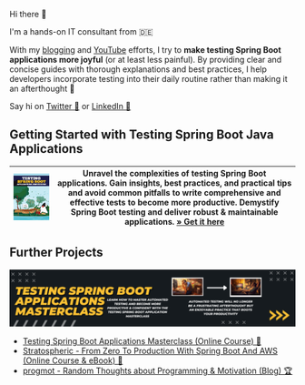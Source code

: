 Hi there 👋

I'm a hands-on IT consultant from 🇩🇪

With my [blogging](https://rieckpil.de) and [YouTube](https://www.youtube.com/c/rieckpil) efforts, I try to **make testing Spring Boot applications more joyful** (or at least less painful). By providing clear and concise guides with thorough explanations and best practices, I help developers incorporate testing into their daily routine rather than making it an afterthought 🧪

Say hi on [Twitter 🐥](https://twitter.com/rieckpil) or [LinkedIn 👔](https://www.linkedin.com/in/rieckpil/)

## Getting Started with Testing Spring Boot Java Applications

| <a><img src="/resources/testing-spring-boot-applications-demystified-book.webp" width="400" alt="Testing Spring Boot Applications Demystified"/></a> | Unravel the complexities of testing Spring Boot applications. Gain insights, best practices, and practical tips and avoid common pitfalls to write comprehensive and effective tests to become more productive. Demystify Spring Boot testing and deliver robust & maintainable applications. <a href="https://rieckpil.de/testing-spring-boot-applications-demystified/?utm_source=github&utm_medium=banner&utm_campaign=rieckpil-github-profile">» Get it here</a> |
| ------------- | ------------- |

## Further Projects

<p align="center">
  <a href="https://rieckpil.de/testing-spring-boot-applications-masterclass/?utm_source=github&utm_medium=banner&utm_campaign=rieckpil-github-profile">
    <img src="/resources/tsbam-detailed-offer-lbl.png" width="1200" alt="Testing Spring Boot Applications Demystified"/>
  </a>
</p>

- [Testing Spring Boot Applications Masterclass (Online Course) 🍃](https://rieckpil.de/testing-spring-boot-applications-masterclass/?utm_source=github&utm_medium=banner&utm_campaign=rieckpil-github-profile)
- [Stratospheric - From Zero To Production With Spring Boot And AWS (Online Course & eBook) 🚀](https://stratospheric.dev?utm_source=github&utm_medium=banner&utm_campaign=rieckpil-github-profile)
- [progmot - Random Thoughts about Programming & Motivation (Blog) 🏆](https://progmot.com?utm_source=github&utm_medium=banner&utm_campaign=rieckpil-github-profile)
